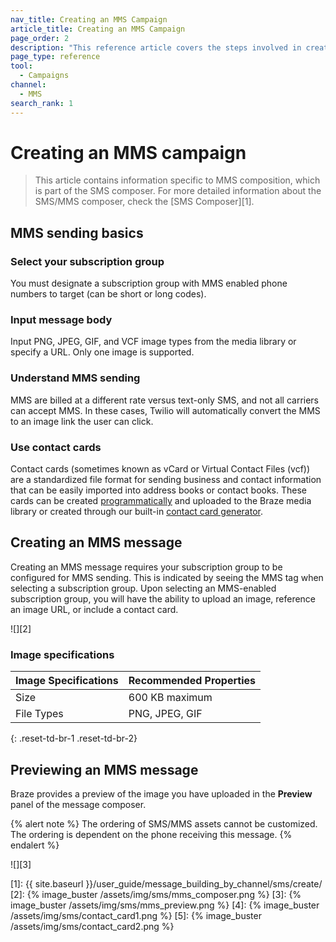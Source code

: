 ```yaml
---
nav_title: Creating an MMS Campaign
article_title: Creating an MMS Campaign
page_order: 2
description: "This reference article covers the steps involved in creating, sending, and previewing an MMS message."
page_type: reference
tool:
  - Campaigns
channel:
  - MMS
search_rank: 1  
---
```


# Creating an MMS campaign

> This article contains information specific to MMS composition, which is part of the SMS composer. For more detailed information about the SMS/MMS composer, check the [SMS Composer][1].

## MMS sending basics

### Select your subscription group

You must designate a subscription group with MMS enabled phone numbers to target (can be short or long codes).

### Input message body

Input PNG, JPEG, GIF, and VCF image types from the media library or specify a URL. Only one image is supported.

### Understand MMS sending

MMS are billed at a different rate versus text-only SMS, and not all carriers can accept MMS. In these cases, Twilio will automatically convert the MMS to an image link the user can click.

### Use contact cards

Contact cards (sometimes known as vCard or Virtual Contact Files (vcf)) are a standardized file format for sending business and contact information that can be easily imported into address books or contact books. These cards can be created [programmatically](https://www.twilio.com/blog/send-vcard-twilio-sms) and uploaded to the Braze media library or created through our built-in [contact card generator]({{site.baseurl}}/user_guide/message_building_by_channel/sms/mms/contact_card/).

## Creating an MMS message

Creating an MMS message requires your subscription group to be configured for MMS sending. This is indicated by seeing the MMS tag when selecting a subscription group. Upon selecting an MMS-enabled subscription group, you will have the ability to upload an image, reference an image URL, or include a contact card.

![][2]

### Image specifications

| **Image Specifications** | **Recommended Properties** |
|--------------------------|----------------------------|
| Size                     | 600&nbsp;KB maximum        |
| File Types               | PNG, JPEG, GIF             |
{: .reset-td-br-1 .reset-td-br-2}

## Previewing an MMS message

Braze provides a preview of the image you have uploaded in the **Preview** panel of the message composer. 

{% alert note %}
The ordering of SMS/MMS assets cannot be customized. The ordering is dependent on the phone receiving this message.
{% endalert %}

![][3]


[1]: {{ site.baseurl }}/user_guide/message_building_by_channel/sms/create/
[2]: {% image_buster /assets/img/sms/mms_composer.png %}
[3]: {% image_buster /assets/img/sms/mms_preview.png %}
[4]: {% image_buster /assets/img/sms/contact_card1.png %}
[5]: {% image_buster /assets/img/sms/contact_card2.png %}
